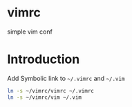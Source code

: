 # vimrc
simple vim conf

# Introduction

Add Symbolic link to `~/.vimrc` and `~/.vim`
```bash
ln -s ~/vimrc/vimrc ~/.vimrc
ln -s ~/vimrc/vim ~/.vim
```
